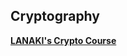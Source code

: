 ## Cryptography

**[LANAKI's Crypto Course](http://www.und.edu/org/crypto/crypto/lanaki.crypt.class/lessons/)**
